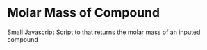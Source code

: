 # Molar Mass of Compound
Small Javascript Script to that returns the molar mass of an inputed compound

